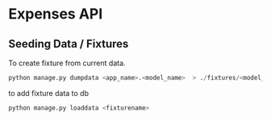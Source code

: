 # Expenses API

## Seeding Data / Fixtures

To create fixture from current data.

``` python
python manage.py dumpdata <app_name>.<model_name>  > ./fixtures/<model_name>.json
```

to add fixture data to db

``` python
python manage.py loaddata <fixturename>
```
